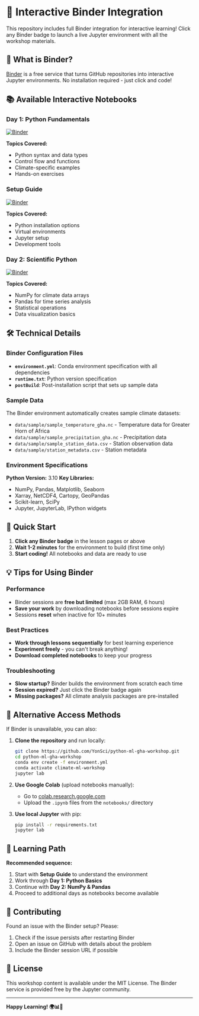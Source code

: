 # 🚀 Interactive Binder Integration

This repository includes full Binder integration for interactive learning! Click any Binder badge to launch a live Jupyter environment with all the workshop materials.

## 🌟 What is Binder?

[Binder](https://mybinder.org/) is a free service that turns GitHub repositories into interactive Jupyter environments. No installation required - just click and code!

## 📚 Available Interactive Notebooks

### Day 1: Python Fundamentals
[![Binder](https://mybinder.org/badge_logo.svg)](https://mybinder.org/v2/gh/YonSci/ai-ml-climate-workshop/HEAD?labpath=notebooks%2FPython_Basics_for_Climate_and_Meteorology_Workshop1.ipynb)

**Topics Covered:**
- Python syntax and data types
- Control flow and functions
- Climate-specific examples
- Hands-on exercises

### Setup Guide
[![Binder](https://mybinder.org/badge_logo.svg)](https://mybinder.org/v2/gh/YonSci/ai-ml-climate-workshop/HEAD?labpath=notebooks%2FPython_Setup_for_Climate_and_Meteorology_Workshop.ipynb)

**Topics Covered:**
- Python installation options
- Virtual environments
- Jupyter setup
- Development tools

### Day 2: Scientific Python
[![Binder](https://mybinder.org/badge_logo.svg)](https://mybinder.org/v2/gh/YonSci/ai-ml-climate-workshop/HEAD?labpath=notebooks%2FDay2_NumPy_Pandas_for_Climate.ipynb)

**Topics Covered:**
- NumPy for climate data arrays
- Pandas for time series analysis
- Statistical operations
- Data visualization basics

## 🛠 Technical Details

### Binder Configuration Files

- **`environment.yml`**: Conda environment specification with all dependencies
- **`runtime.txt`**: Python version specification
- **`postBuild`**: Post-installation script that sets up sample data

### Sample Data

The Binder environment automatically creates sample climate datasets:
- `data/sample/sample_temperature_gha.nc` - Temperature data for Greater Horn of Africa
- `data/sample/sample_precipitation_gha.nc` - Precipitation data
- `data/sample/sample_station_data.csv` - Station observation data
- `data/sample/station_metadata.csv` - Station metadata

### Environment Specifications

**Python Version:** 3.10
**Key Libraries:**
- NumPy, Pandas, Matplotlib, Seaborn
- Xarray, NetCDF4, Cartopy, GeoPandas
- Scikit-learn, SciPy
- Jupyter, JupyterLab, IPython widgets

## 🚀 Quick Start

1. **Click any Binder badge** in the lesson pages or above
2. **Wait 1-2 minutes** for the environment to build (first time only)
3. **Start coding!** All notebooks and data are ready to use

## 💡 Tips for Using Binder

### Performance
- Binder sessions are **free but limited** (max 2GB RAM, 6 hours)
- **Save your work** by downloading notebooks before sessions expire
- Sessions **reset** when inactive for 10+ minutes

### Best Practices
- **Work through lessons sequentially** for best learning experience
- **Experiment freely** - you can't break anything!
- **Download completed notebooks** to keep your progress

### Troubleshooting
- **Slow startup?** Binder builds the environment from scratch each time
- **Session expired?** Just click the Binder badge again
- **Missing packages?** All climate analysis packages are pre-installed

## 🔗 Alternative Access Methods

If Binder is unavailable, you can also:

1. **Clone the repository** and run locally:
   ```bash
   git clone https://github.com/YonSci/python-ml-gha-workshop.git
   cd python-ml-gha-workshop
   conda env create -f environment.yml
   conda activate climate-ml-workshop
   jupyter lab
   ```

2. **Use Google Colab** (upload notebooks manually):
   - Go to [colab.research.google.com](https://colab.research.google.com)
   - Upload the `.ipynb` files from the `notebooks/` directory

3. **Use local Jupyter** with pip:
   ```bash
   pip install -r requirements.txt
   jupyter lab
   ```

## 📖 Learning Path

**Recommended sequence:**
1. Start with **Setup Guide** to understand the environment
2. Work through **Day 1: Python Basics** 
3. Continue with **Day 2: NumPy & Pandas**
4. Proceed to additional days as notebooks become available

## 🤝 Contributing

Found an issue with the Binder setup? Please:
1. Check if the issue persists after restarting Binder
2. Open an issue on GitHub with details about the problem
3. Include the Binder session URL if possible

## 📝 License

This workshop content is available under the MIT License. The Binder service is provided free by the Jupyter community.

---

**Happy Learning! 🌍📊🐍**
